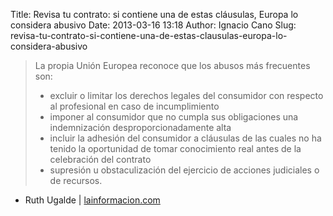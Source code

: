 Title: Revisa tu contrato: si contiene una de estas cláusulas, Europa lo considera abusivo
Date: 2013-03-16 13:18
Author: Ignacio Cano
Slug: revisa-tu-contrato-si-contiene-una-de-estas-clausulas-europa-lo-considera-abusivo

> La propia Unión Europea reconoce que los abusos más frecuentes son:
>
> -   excluir o limitar los derechos legales del consumidor con respecto
>     al profesional en caso de incumplimiento
> -   imponer al consumidor que no cumpla sus obligaciones una
>     indemnización desproporcionadamente alta
> -   incluir la adhesión del consumidor a cláusulas de las cuales no ha
>     tenido la oportunidad de tomar conocimiento real antes de la
>     celebración del contrato
> -   supresión u obstaculización del ejercicio de acciones judiciales o
>     de recursos.

- Ruth Ugalde | [lainformacion.com][]

  [lainformacion.com]: http://noticias.lainformacion.com/economia-negocios-y-finanzas/servicios-bancarios/revisa-tu-contrato-si-contiene-una-de-estas-clausulas-europa-lo-considera-abusivo_cW8mODyncLHot7mipeFUC4/
    "Revisa tu contrato: si contiene una de estas cláusulas, Europa lo considera abusivo"
